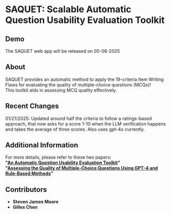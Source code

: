 # SAQUET: Scalable Automatic Question Usability Evaluation Toolkit

## Demo
The SAQUET web app will be released on 05-06-2025

## About
SAQUET provides an automatic method to apply the 19-criteria Item Writing Flaws for evaluating the quality of multiple-choice questions (MCQs)!  
This toolkit aids in assessing MCQ quality effectively.

## Recent Changes
01/21/2025: Updated around half the criteria to follow a ratings-based approach, that now asks for a score 1-10 when the LLM verification happens and takes the average of three scores. Also uses gpt-4o currently. 

## Additional Information
For more details, please refer to these two papers:  
**"[An Automatic Question Usability Evaluation Toolkit](https://scholar.google.com/citations?view_op=view_citation&hl=en&user=cYweVsQAAAAJ&sortby=pubdate&citation_for_view=cYweVsQAAAAJ:hCrLmN-GePgC)"**  
**"[Assessing the Quality of Multiple-Choice Questions Using GPT-4 and Rule-Based Methods](https://scholar.google.com/citations?view_op=view_citation&hl=en&user=cYweVsQAAAAJ&sortby=pubdate&citation_for_view=cYweVsQAAAAJ:S16KYo8Pm5AC)"**  

## Contributors
- **Steven James Moore**
- **Gilles Chen**
